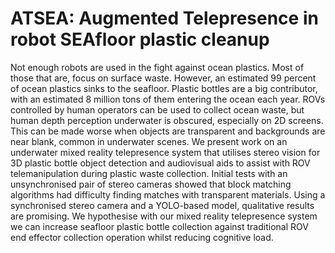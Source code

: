 # ATSEA: Augmented Telepresence in robot SEAfloor plastic cleanup

Not enough robots are used in the fight against ocean plastics. Most of those that are, focus on surface waste. However, an estimated 99 percent of ocean plastics sinks to the seafloor. Plastic bottles are a big contributor, with an estimated 8 million tons of them entering the ocean each year. ROVs controlled by human operators can be used to collect ocean waste, but human depth perception underwater is obscured, especially on 2D screens. This can be made worse when objects are transparent and backgrounds are near blank, common in underwater scenes. We present work on an underwater mixed reality telepresence system that utilises stereo vision for 3D plastic bottle object detection and audiovisual aids to assist with ROV telemanipulation during plastic waste collection.  Initial tests with an unsynchronised pair of stereo cameras showed that block matching algorithms had difficulty finding matches with transparent materials. Using a synchronised stereo camera and a YOLO-based model, qualitative results are promising. We hypothesise with our mixed reality telepresence system we can increase seafloor plastic bottle collection against traditional ROV end effector collection operation whilst reducing cognitive load.
